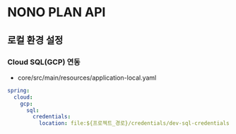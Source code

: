 # NONO PLAN API

## 로컬 환경 설정
### Cloud SQL(GCP) 연동
- core/src/main/resources/application-local.yaml
```yaml
spring:
  cloud:
    gcp:
      sql:
        credentials:
          location: file:${프로젝트_경로}/credentials/dev-sql-credentials.json
```
